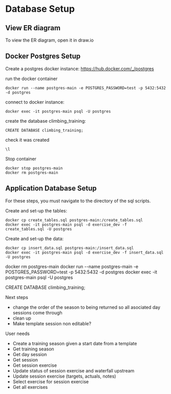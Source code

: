 # Database Setup

## View ER diagram
To view the ER diagram, open it in draw.io

## Docker Postgres Setup
Create a postgres docker instance:
https://hub.docker.com/_/postgres

run the docker container
```
docker run --name postgres-main -e POSTGRES_PASSWORD=test -p 5432:5432 -d postgres

```

connect to docker instance:
```
docker exec -it postgres-main psql -U postgres

```

create the database climbing_training:
```
CREATE DATABASE climbing_training;

```

check it was created
```
\l
```

Stop container
```
docker stop postgres-main
docker rm postgres-main

```

## Application Database Setup
For these steps, you must navigate to the directory of the sql scripts.

Create and set-up the tables:
```
docker cp create_tables.sql postgres-main:/create_tables.sql
docker exec -it postgres-main psql -d exercise_dev -f create_tables.sql -U postgres
```

Create and set-up the data:
```
docker cp insert_data.sql postgres-main:/insert_data.sql
docker exec -it postgres-main psql -d exercise_dev -f insert_data.sql -U postgres
```

<!-- CMD -->

docker rm postgres-main
docker run --name postgres-main -e POSTGRES_PASSWORD=test -p 5432:5432 -d postgres
docker exec -it postgres-main psql -U postgres

CREATE DATABASE climbing_training;

<!-- CMD -->

Next steps
- change the order of the season to being returned so all asociated day sessions come through
- clean up
- Make template session non editable?

User needs
- Create a training season given a start date from a template
- Get training season
- Get day session
- Get session
- Get session exercise
- Update status of session exercise and waterfall upstream
- Update session exercise (targets, actuals, notes)
- Select exercise for session exercise
- Get all exercises